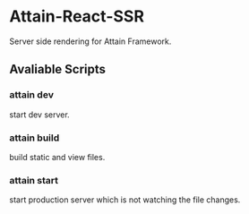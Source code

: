 # Attain-React-SSR
Server side rendering for Attain Framework.


## Avaliable Scripts

### attain dev
start dev server.

### attain build
build static and view files.

### attain start
start production server which is not watching the file changes.